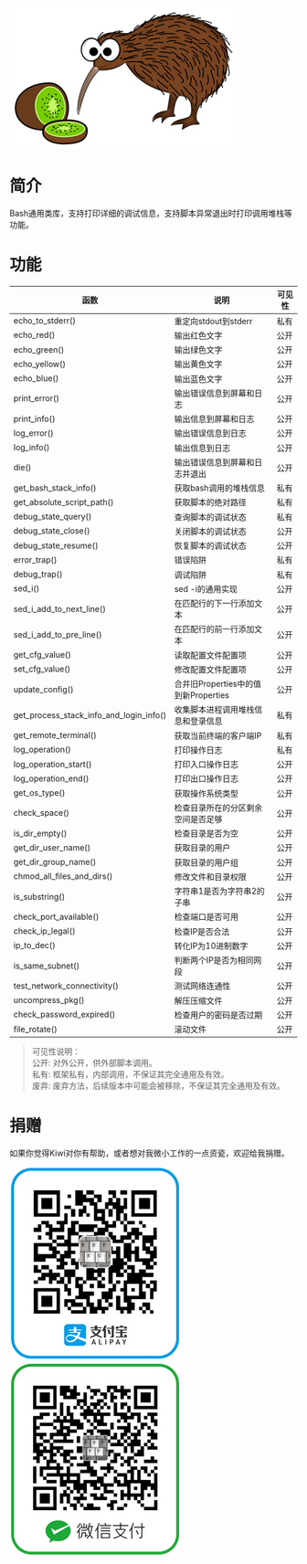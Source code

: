 ![kiwi and kiwi bird](images/kiwi_and_kiwi_bird.png)  

# 简介  

Bash通用类库，支持打印详细的调试信息，支持脚本异常退出时打印调用堆栈等功能。  

# 功能  

| 函数                                    | 说明                                 | 可见性 |  
| --------------------------------------- | ------------------------------------ | ------ |  
| echo_to_stderr()                        | 重定向stdout到stderr                 | 私有   |  
| echo_red()                              | 输出红色文字                         | 公开   |  
| echo_green()                            | 输出绿色文字                         | 公开   |  
| echo_yellow()                           | 输出黄色文字                         | 公开   |  
| echo_blue()                             | 输出蓝色文字                         | 公开   |  
| print_error()                           | 输出错误信息到屏幕和日志             | 公开   |  
| print_info()                            | 输出信息到屏幕和日志                 | 公开   |  
| log_error()                             | 输出错误信息到日志                   | 公开   |  
| log_info()                              | 输出信息到日志                       | 公开   |  
| die()                                   | 输出错误信息到屏幕和日志并退出       | 公开   |  
| get_bash_stack_info()                   | 获取bash调用的堆栈信息               | 私有   |  
| get_absolute_script_path()              | 获取脚本的绝对路径                   | 私有   |  
| debug_state_query()                     | 查询脚本的调试状态                   | 私有   |  
| debug_state_close()                     | 关闭脚本的调试状态                   | 公开   |  
| debug_state_resume()                    | 恢复脚本的调试状态                   | 公开   |  
| error_trap()                            | 错误陷阱                             | 私有   |  
| debug_trap()                            | 调试陷阱                             | 私有   |  
| sed_i()                                 | sed -i的通用实现                     | 公开   |  
| sed_i_add_to_next_line()                | 在匹配行的下一行添加文本             | 公开   |  
| sed_i_add_to_pre_line()                 | 在匹配行的前一行添加文本             | 公开   |  
| get_cfg_value()                         | 读取配置文件配置项                   | 公开   |  
| set_cfg_value()                         | 修改配置文件配置项                   | 公开   |  
| update_config()                         | 合并旧Properties中的值到新Properties | 公开   |  
| get_process_stack_info_and_login_info() | 收集脚本进程调用堆栈信息和登录信息   | 私有   |  
| get_remote_terminal()                   | 获取当前终端的客户端IP               | 私有   |  
| log_operation()                         | 打印操作日志                         | 私有   |  
| log_operation_start()                   | 打印入口操作日志                     | 公开   |  
| log_operation_end()                     | 打印出口操作日志                     | 公开   |  
| get_os_type()                           | 获取操作系统类型                     | 公开   |  
| check_space()                           | 检查目录所在的分区剩余空间是否足够   | 公开   |  
| is_dir_empty()                          | 检查目录是否为空                     | 公开   |  
| get_dir_user_name()                     | 获取目录的用户                       | 公开   |  
| get_dir_group_name()                    | 获取目录的用户组                     | 公开   |  
| chmod_all_files_and_dirs()              | 修改文件和目录权限                   | 公开   |  
| is_substring()                          | 字符串1是否为字符串2的子串           | 公开   |  
| check_port_available()                  | 检查端口是否可用                     | 公开   |  
| check_ip_legal()                        | 检查IP是否合法                       | 公开   |  
| ip_to_dec()                             | 转化IP为10进制数字                   | 公开   |  
| is_same_subnet()                        | 判断两个IP是否为相同网段             | 公开   |  
| test_network_connectivity()             | 测试网络连通性                       | 公开   |  
| uncompress_pkg()                        | 解压压缩文件                         | 公开   |  
| check_password_expired()                | 检查用户的密码是否过期               | 公开   |  
| file_rotate()                           | 滚动文件                             | 公开   |  

> 可见性说明：  
> 公开: 对外公开，供外部脚本调用。  
> 私有: 框架私有，内部调用，不保证其完全通用及有效。  
> 废弃: 废弃方法，后续版本中可能会被移除，不保证其完全通用及有效。  

# 捐赠  

如果你觉得Kiwi对你有帮助，或者想对我微小工作的一点资瓷，欢迎给我捐赠。  

<img src="images/qrcode_alipay.jpg"><img src="images/qrcode_wechat.jpg">  
